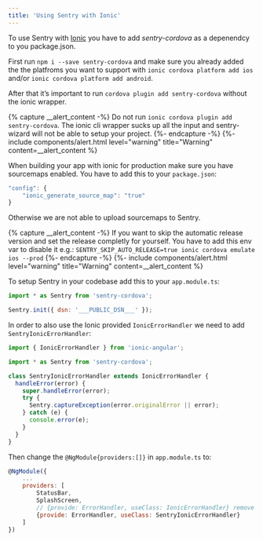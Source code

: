 ```yaml
---
title: 'Using Sentry with Ionic'
---
```


To use Sentry with [Ionic](https://ionicframework.com/) you have to add _sentry-cordova_ as a depenendcy to you package.json.

First run `npm i --save sentry-cordova` and make sure you already added the the platfroms you want to support with `ionic cordova platform add ios` and/or `ionic cordova platform add android`.

After that it’s important to run `cordova plugin add sentry-cordova` without the ionic wrapper.

{% capture __alert_content -%}
Do not run `ionic cordova plugin add sentry-cordova`. The ionic cli wrapper sucks up all the input and sentry-wizard will not be able to setup your project.
{%- endcapture -%}
{%- include components/alert.html
  level="warning"
  title="Warning"
  content=__alert_content
%}

When building your app with ionic for production make sure you have sourcemaps enabled. You have to add this to your `package.json`:

```javascript
"config": {
    "ionic_generate_source_map": "true"
}
```

Otherwise we are not able to upload sourcemaps to Sentry.

{% capture __alert_content -%}
If you want to skip the automatic release version and set the release completly for yourself. You have to add this env var to disable it e.g.: `SENTRY_SKIP_AUTO_RELEASE=true ionic cordova emulate ios --prod`
{%- endcapture -%}
{%- include components/alert.html
  level="warning"
  title="Warning"
  content=__alert_content
%}

To setup Sentry in your codebase add this to your `app.module.ts`:

```javascript
import * as Sentry from 'sentry-cordova';

Sentry.init({ dsn: '___PUBLIC_DSN___' });
```

In order to also use the Ionic provided `IonicErrorHandler` we need to add `SentryIonicErrorHandler`:

```javascript
import { IonicErrorHandler } from 'ionic-angular';

import * as Sentry from 'sentry-cordova';

class SentryIonicErrorHandler extends IonicErrorHandler {
  handleError(error) {
    super.handleError(error);
    try {
      Sentry.captureException(error.originalError || error);
    } catch (e) {
      console.error(e);
    }
  }
}
```

Then change the `@NgModule{providers:[]}` in `app.module.ts` to:

```javascript
@NgModule({
    ...
    providers: [
        StatusBar,
        SplashScreen,
        // {provide: ErrorHandler, useClass: IonicErrorHandler} remove this, add next line
        {provide: ErrorHandler, useClass: SentryIonicErrorHandler}
    ]
})
```
